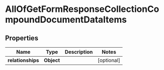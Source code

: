 # AllOfGetFormResponseCollectionCompoundDocumentDataItems

## Properties
Name | Type | Description | Notes
------------ | ------------- | ------------- | -------------
**relationships** | **Object** |  |  [optional]

